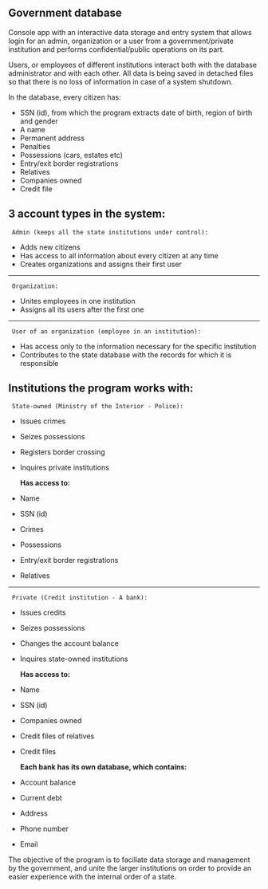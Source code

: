 Government database
--------------------

Console app with an interactive data storage and entry system that allows login for an admin, organization or a user from a government/private institution and performs confidential/public operations on its part.

Users, or employees of different institutions interact both with the database administrator and with each other. All data is being saved in detached files so that there is no loss of information in case of a system shutdown.

In the database, every citizen has:
- SSN (id), from which the program extracts date of birth, region of birth and gender
- A name
- Permanent address
- Penalties
- Possessions (cars, estates etc)
- Entry/exit border registrations
- Relatives
- Companies owned
- Credit file

3 account types in the system:
---

     Admin (keeps all the state institutions under control):
- Adds new citizens
- Has access to all information about every citizen at any time
- Creates organizations and assigns their first user

---
     Organization:
- Unites employees in one institution
- Assigns all its users after the first one

---
     User of an organization (employee in an institution):
- Has access only to the information necessary for the specific institution
- Contributes to the state database with the records for which it is responsible

Institutions the program works with:
---

     State-owned (Ministry of the Interior - Police):
- Issues crimes
- Seizes possessions
- Registers border crossing
- Inquires private institutions

     **Has access to:**
- Name
- SSN (id)
- Crimes
- Possessions
- Entry/exit border registrations
- Relatives

---
     Private (Credit institution - A bank):
- Issues credits
- Seizes possessions
- Changes the account balance
- Inquires state-owned institutions

     **Has access to:**
- Name
- SSN (id)
- Companies owned
- Credit files of relatives
- Credit files

     **Each bank has its own database, which contains:**
- Account balance
- Current debt
- Address
- Phone number
- Email

The objective of the program is to faciliate data storage and management by the government, and unite the larger institutions on order to provide an easier experience with the internal order of a state.  
